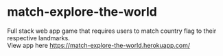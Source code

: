 # match-explore-the-world
Full stack web app game that requires users to match country flag to their respective landmarks. <br>
View app here https://match-explore-the-world.herokuapp.com/

